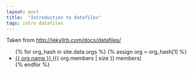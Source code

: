 ```yaml
---
layout: post
title:  "Introduction to datafiles"
tags: intro datafiles
---
```

Taken from <a href="http://jekyllrb.com/docs/datafiles/">http://jekyllrb.com/docs/datafiles/</a>

<ul>
{% for org_hash in site.data.orgs %}
{% assign org = org_hash[1] %}
  <li>
    <a href="https://github.com/{{ org.username }}">
      {{ org.name }}
    </a>
    ({{ org.members | size }} members)
  </li>
{% endfor %}
</ul>



